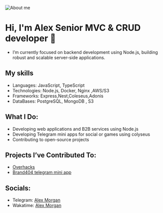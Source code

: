 ![About me](https://thorium.rocks/imgs/aboutme.png)

# Hi, I'm Alex Senior MVC & CRUD developer 👋
- I’m currently focused on backend development using Node.js, building robust and scalable server-side applications.



## My skills
- Languages: JavaScript, TypeScript
- Technologies: Node.js, Docker, Nginx ,AWS/S3
- Frameworks: Express,Nest,Coleseus,Adonis
- DataBases: PostgreSQL, MongoDB , S3

  
## What I Do:
- Developing web applications and B2B services using Node.js
- Developing Telegram mini apps for social or games using colyseus
- Contributing to open-source projects 

## Projects I’ve Contributed To:
- [Overhacks](https://dorahacks.io/buidl/11311)
- [Brand404 telegram mini app](https://t.me/+NTzURbil9kdhYmYy)

## Socials:
- Telegram:  [Alex Morgan](https://t.me/thefinaljoke)
- Wakatime: [Alex Morgan](https://wakatime.com/@darknil)

<!--
**darknil/darknil** is a ✨ _special_ ✨ repository because its `README.md` (this file) appears on your GitHub profile.

Here are some ideas to get you started:

- 🔭 I’m currently working on ...
- 🌱 I’m currently learning backend development and software arhitecture
- 👯 I’m looking to collaborate on new Web projects
- 🤔 I’m looking for help with ...
- 💬 Ask me about ...
- 📫 How to reach me: ...
- 😄 Pronouns: ...
- ⚡ Fun fact: ...
-->
